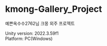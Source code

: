 # kmong-Gallery_Project
 예쁜옥수수2762님 크몽 외주 프로젝트

 Unity version: 2022.3.59f1  
 Platform: PC(Windows)
